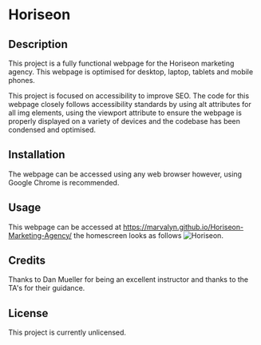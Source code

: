 # Horiseon

## Description 

This project is a fully functional webpage for the Horiseon marketing agency. This webpage is optimised for desktop, laptop, tablets and mobile phones.

This project is focused on accessibility to improve SEO. The code for this webpage closely follows accessibility standards by using alt attributes for all img elements, using the viewport attribute to ensure the webpage is properly displayed on a variety of devices and the codebase has been condensed and optimised.


## Installation

The webpage can be accessed using any web browser however, using Google Chrome is recommended.


## Usage 

This webpage can be accessed at https://marvalyn.github.io/Horiseon-Marketing-Agency/ the homescreen looks as follows ![Horiseon](./assets/images/Horiseon%20Screenshot.png).

## Credits

Thanks to Dan Mueller for being an excellent instructor and thanks to the TA's for their guidance.


## License

This project is currently unlicensed.
